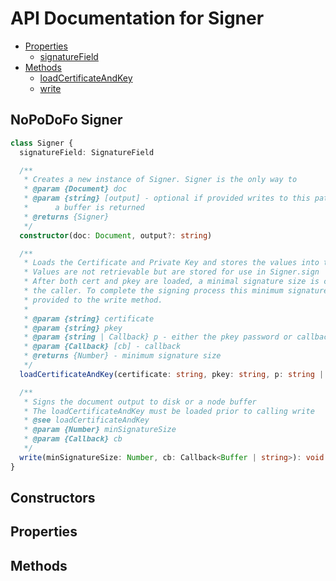 # API Documentation for Signer

* [Properties](#properties)
  * [signatureField](#signaturefield)
* [Methods](#methods)
  * [loadCertificateAndKey](#loadcertificateandkey)
  * [write](#write)

## NoPoDoFo Signer

```typescript
class Signer {
  signatureField: SignatureField

  /**
   * Creates a new instance of Signer. Signer is the only way to
   * @param {Document} doc
   * @param {string} [output] - optional if provided writes to this path, otherwise
   *      a buffer is returned
   * @returns {Signer}
   */
  constructor(doc: Document, output?: string)

  /**
   * Loads the Certificate and Private Key and stores the values into the Signer instance.
   * Values are not retrievable but are stored for use in Signer.sign
   * After both cert and pkey are loaded, a minimal signature size is calculated and returned to
   * the caller. To complete the signing process this minimum signature size value needs to be
   * provided to the write method.
   *
   * @param {string} certificate
   * @param {string} pkey
   * @param {string | Callback} p - either the pkey password or callback
   * @param {Callback} [cb] - callback
   * @returns {Number} - minimum signature size
   */
  loadCertificateAndKey(certificate: string, pkey: string, p: string | Callback<Number>, cb?: Callback<Number>): number

  /**
   * Signs the document output to disk or a node buffer
   * The loadCertificateAndKey must be loaded prior to calling write
   * @see loadCertificateAndKey
   * @param {Number} minSignatureSize
   * @param {Callback} cb
   */
  write(minSignatureSize: Number, cb: Callback<Buffer | string>): void
}
```

## Constructors

## Properties

## Methods